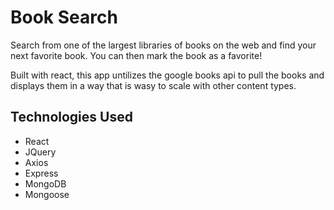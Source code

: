 # Book Search
Search from one of the largest libraries of books on the web and find your next favorite book. You can then mark the book as a favorite! 

Built with react, this app untilizes the google books api to pull the books and displays them in a way that is wasy to scale with other content types. 




## Technologies Used
* React
* JQuery
* Axios
* Express
* MongoDB
* Mongoose




